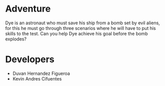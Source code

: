 # Adventure
Dye is an astronaut who must save his ship from a bomb set by evil aliens, for this he must go through three scenarios where he will have to put his skills to the test. Can you help Dye achieve his goal before the bomb explodes?
# Developers
- Duvan Hernandez Figueroa
- Kevin Andres Cifuentes
